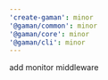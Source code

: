 ```yaml
---
'create-gaman': minor
'@gaman/common': minor
'@gaman/core': minor
'@gaman/cli': minor
---
```


add monitor middleware
